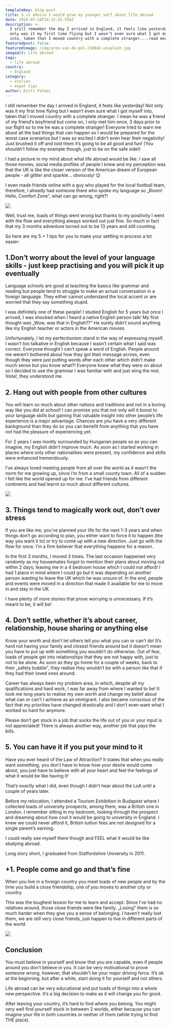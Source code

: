 ```yaml
---
templateKey: blog-post
title: 5 +1 advice I would give my younger self about life abroad
date: 2019-07-10T14:15:25.556Z
description: >-
  I still remember the day I arrived in England, it feels like yesterday! Not
  only was it my first time flying but I wasn’t even sure what I got myself
  into, taken that I moved country with a complete stranger....read more
featuredpost: false
featuredimage: /img/aron-van-de-pol-218042-unsplash.jpg
imagealt: Life abroad
tags:
  - life abroad
country:
  - England
category:
  - stories
  - expat tips
author: Kitti Palmai
---
```

I still remember the day I arrived in England, it feels like yesterday! Not only was it my first time flying but I wasn’t even sure what I got myself into, taken that I moved country with a complete stranger. I mean he was a friend of my friend’s boyfriend but come on, I only met him once, 3 days prior to our flight so to me he was a complete stranger! Everyone tried to warn me about all the bad things that can happen so I would be prepared for the worst case scenarios but I was so excited I didn’t even hear their negativity! Just brushed it off and told them it’s going to be all good and fun! (You shouldn’t follow my example though, just to be on the safe side!)

I had a picture in my mind about what life abroad would be like. I saw all those movies, social media profiles of people I knew and my perception was that the UK is like the closer version of the American dream of European people - all glitter and sparkle… obviously! 😉

I even made friends online with a guy who played for the local football team, therefore, I already had someone there who spoke my language so „Boom! Hello, Comfort Zone”, what can go wrong, right?! 

![](/img/stil-336189-unsplash.jpg)

Well, trust me, loads of things went wrong but thanks to my positivity I went with the flow and everything always worked out just fine. So much in fact that my 3 months adventure turned out to be 13 years and still counting.

So here are my 5 + 1 tips for you to make your settling in process a lot easier:

## 1.Don’t worry about the level of your language skills - just keep practising and you will pick it up eventually

Language schools are good at teaching the basics like grammar and reading but people tend to struggle to make an actual conversation in a foreign language. They either cannot understand the local accent or are worried that they say something stupid.

I was definitely one of these people! I studied English for 5 years but once I arrived, I was shocked when I heard a native English person talk! My first thought was „Wow, was that in English??” He surely didn’t sound anything like my English teacher or actors in the American movies.

Unfortunately, I let my perfectionism stand in the way of expressing myself. I wasn’t too talkative in English because I wasn’t certain what I said was correct. Everyone thought I can’t speak a word of English. People around me weren’t bothered about how they got their message across, even though they were just putting words after each other which didn’t make much sense but you know what?! Everyone knew what they were on about so I decided to use the grammar I was familiar with and just wing the rest. Voila!, they understood me.

## 2. Hang out with people from other cultures

You will learn so much about other nations and traditions and not in a boring way like you did at school! I can promise you that not only will it boost to your language skills but gaining that valuable insight into other people’s life experience is a major advantage. Chances are you have a very different background than they do so you can benefit from anything that you have not had the pleasure of experiencing yet.

For 2 years I was mostly surrounded by Hungarian people so as you can imagine, my English didn’t improve much. As soon as I started working in places where only other nationalities were present, my confidence and skills were enhanced tremendously. 

I’ve always loved meeting people from all over the world as it wasn’t the norm for me growing up, since I’m from a small county town. All of a sudden I felt like the world opened up for me.  I’ve had friends from different continents and had learnt so much about different cultures.

![](/img/frank-vex-1067100-unsplash.jpg)

## 3. Things tend to magically work out, don’t over stress

If you are like me, you’ve planned your life for the next 1-3 years and when things don’t go according to plan, you either want to force it to happen (the way you want it to) or try to come up with a new direction. Just go with the flow for once. I’m a firm believer that everything happens for a reason. 

In the first 3 months, I moved 3 times. The last occasion happened very randomly as my housemates forgot to mention their plans about moving out within 2 days, leaving me in a 4 bedroom house which I could not afford! I had 1 place in mind where I could go but it was depending on another person wanting to leave the UK which he was unsure of. In the end, people and events were moved in a direction that made it available for me to move in and stay in the UK.

I have plenty of more stories that prove worrying is unnecessary. If it’s meant to be, it will be!

## 4. Don’t settle, whether it’s about career, relationship, house sharing or anything else

Know your worth and don’t let others tell you what you can or can’t do! It’s hard not having your family and closest friends around but it doesn’t mean you have to put up with something you wouldn’t do otherwise. Out of fear, loads of people get into relationships that they are not happy with, just to not to be alone. As soon as they go home for a couple of weeks, back to their „safety bubble”, they realise they wouldn’t be with a person like that if they had their loved ones around. 

Career has always been my problem area, in which, despite all my qualifications and hard work, I was far away from where I wanted to be! It took me long years to realise my own worth and change my belief about what can or can’t I achieve as an immigrant. I also became conscious of the fact that my priorities have changed drastically and I don’t even want what I worked so hard for anymore. 

Please don’t get stuck in a job that sucks the life out of you or your input is not appreciated! There is always another way, another job that pays the bills.

## 5. You can have it if you put your mind to it

Have you ever heard of the Law of Attraction? It states that when you really want something, you don’t have to know how your desire would come about, you just have to believe with all your heart and feel the feelings of what it would be like having it! 

That’s exactly what I did, even though I didn’t hear about the LoA until a couple of years later.

Before my relocation, I attended a Tourism Exhibition in Budapest where I collected loads of university prospects, among them, was a British one in London. I remember sitting in my bedroom, looking through the prospect and dreaming about how cool it would be going to university in England. I knew we could never afford it, British tuition fees are not designed for a single parent’s earning. 

I could really see myself there though and FEEL what it would be like studying abroad. 

Long story short, I graduated from Staffordshire University in 2011. 

## +1. People come and go and that’s fine

When you live in a foreign country you meet loads of new people and by the time you build a close friendship, one of you moves to another city or country. 

This was the toughest lesson for me to learn and accept. Since I’ve had no relatives around, those close friends were like family. „Losing” them is so much harder when they give you a sense of belonging. I haven’t really lost them, we are still very close friends, just happen to live in different parts of the world.

![](/img/adam-wilson-1044540-unsplash.jpg)

## Conclusion

You must believe in yourself and know that you are capable, even if people around you don’t believe in you. It can be very motivational to prove someone wrong, however, that shouldn’t be your major driving force. It’s ok at the beginning, but after a while, start doing it for yourself and not others. 

Life abroad can be very educational and put loads of things into a whole new perspective. It’s a big decision to make as it will change you for good. 

After leaving your country, it’s hard to find where you belong. You might very well find yourself stuck in between 2 worlds, either because you can imagine your life in both countries or neither of them (while trying to find THE place).
